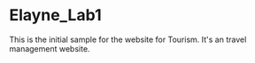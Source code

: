 # Elayne_Lab1
This is the initial sample for the website for Tourism.
It's an travel management website.
